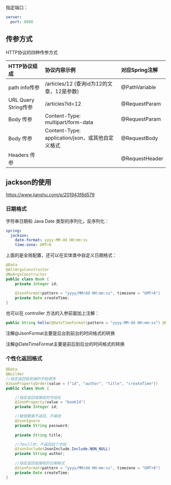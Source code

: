 指定端口：

```yml
server:
  port: 8888
```



## 传参方式

HTTP协议的四种传参方式

| HTTP协议组成         | 协议内容示例                                     | 对应Spring注解 |
| :------------------- | :----------------------------------------------- | :------------- |
| path info传参        | /articles/12 (查询id为12的文章，12是参数)        | @PathVariable  |
| URL Query String传参 | /articles?id=12                                  | @RequestParam  |
| Body 传参            | Content-Type: multipart/form-data                | @RequestParam  |
| Body 传参            | Content-Type: application/json，或其他自定义格式 | @RequestBody   |
| Headers 传参         |                                                  | @RequestHeader |



 ## jackson的使用

https://www.jianshu.com/p/201943f8d579

### 日期格式

字符串日期和 Java Date 类型的序列化，反序列化：

```yml
spring:
  jackson:
    date-format: yyyy-MM-dd HH:mm:ss
    time-zone: GMT+8
```

上面的是全局配置，还可以在实体类中自定义日期格式：

```java
@Data
@AllArgsConstructor
@NoArgsConstructor
public class Book {
    private Integer id;
    
    @JsonFormat(pattern = "yyyy/MM/dd HH:mm:ss", timezone = "GMT+8")
    private Date createTime;
}
```

也可以在 controller 方法的入参前面加上注解：

```java
public String hello(@DateTimeFormat(pattern = "yyyy-MM-dd HH:mm:ss") @RequestParam("createTime") Date createTime)
```

注解@JsonFormat主要是后台到前台的时间格式的转换

注解@DateTimeFormat主要是前后到后台的时间格式的转换



### 个性化返回格式

```java
@Data
@Builder
//指定返回给前端的字段顺序
@JsonPropertyOrder(value = {"id", "author", "title", "createTime"})
public class Book {

    //指定返回或接收的字段名
    @JsonProperty(value = "bookId")
    private Integer id;

    //敏感数据不返回、不接收
    @JsonIgnore
    private String password;
    
    private String title;

    //为null时，不返回这个字段
    @JsonInclude(JsonInclude.Include.NON_NULL)
    private String author;
	
    //指定返回或接收的日期格式
    @JsonFormat(pattern = "yyyy/MM/dd HH:mm:ss", timezone = "GMT+8")
    private Date createTime;
}
```


